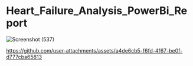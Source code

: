 # Heart_Failure_Analysis_PowerBi_Report
![Screenshot (537)](https://github.com/user-attachments/assets/67371649-8449-4abe-9a33-9a516a2207bd)


https://github.com/user-attachments/assets/a4de6cb5-f6fd-4f67-be0f-d777cba65813
